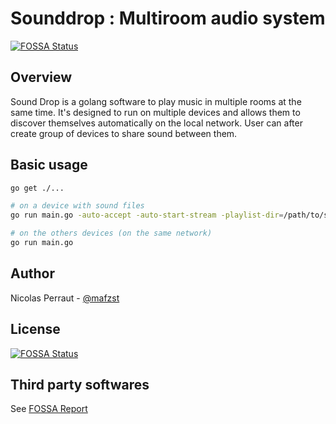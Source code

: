 # Sounddrop : Multiroom audio system
[![FOSSA Status](https://app.fossa.io/api/projects/git%2Bgithub.com%2Fmafzst%2Fsounddrop.svg?type=shield)](https://app.fossa.io/projects/git%2Bgithub.com%2Fmafzst%2Fsounddrop?ref=badge_shield)

## Overview

Sound Drop is a golang software to play music in multiple rooms at the same time.
It's designed to run on multiple devices and allows them to discover themselves automatically on the local network.
User can after create group of devices to share sound between them.

## Basic usage
```bash
go get ./...

# on a device with sound files
go run main.go -auto-accept -auto-start-stream -playlist-dir=/path/to/sounds/folder

# on the others devices (on the same network)
go run main.go 
```

## Author

Nicolas Perraut - [@mafzst](https://github.com/mafzst)


## License
[![FOSSA Status](https://app.fossa.io/api/projects/git%2Bgithub.com%2Fmafzst%2Fsounddrop.svg?type=large)](https://app.fossa.io/projects/git%2Bgithub.com%2Fmafzst%2Fsounddrop?ref=badge_large)

## Third party softwares
See [FOSSA Report](https://app.fossa.io/attribution/f77bb2ca-2a14-4cc0-98c9-eb438f6814fe)
